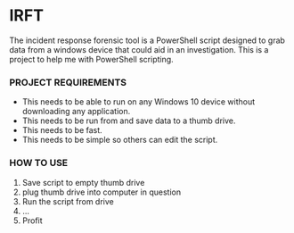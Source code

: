 # IRFT
The incident response forensic tool is a PowerShell script designed to grab data from a windows device that could aid in an investigation. This is a project to help me with PowerShell scripting.  

### PROJECT REQUIREMENTS 
- This needs to be able to run on any Windows 10 device without downloading any application. 
- This needs to be run from and save data to a thumb drive.
- This needs to be fast.
- This needs to be simple so others can edit the script.

### HOW TO USE
1) Save script to empty thumb drive
2) plug thumb drive into computer in question
3) Run the script from drive
4) ...
5) Profit
